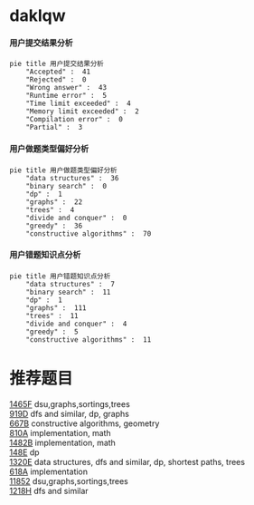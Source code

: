 # daklqw

<!-- tabs:start -->



#### **用户提交结果分析**

```mermaid
pie title 用户提交结果分析
    "Accepted" :  41
    "Rejected" :  0
    "Wrong answer" :  43
    "Runtime error" :  5
    "Time limit exceeded" :  4
    "Memory limit exceeded" :  2
    "Compilation error" :  0
    "Partial" :  3
```

#### **用户做题类型偏好分析**

```mermaid
pie title 用户做题类型偏好分析
    "data structures" :  36
    "binary search" :  0
    "dp" :  1
    "graphs" :  22
    "trees" :  4
    "divide and conquer" :  0
    "greedy" :  36
    "constructive algorithms" :  70
```
#### **用户错题知识点分析**

```mermaid
pie title 用户错题知识点分析
    "data structures" :  7
    "binary search" :  11
    "dp" :  1
    "graphs" :  111
    "trees" :  11
    "divide and conquer" :  4
    "greedy" :  5
    "constructive algorithms" :  11
```



<!-- tabs:end -->
# 推荐题目
[1465F](https://codeforces.com/contest/1465/problem/F)		dsu,graphs,sortings,trees		  
[919D](https://codeforces.com/contest/919/problem/D)		dfs and similar,
                        dp,
                        graphs		  
[667B](https://codeforces.com/contest/667/problem/B)		constructive algorithms,
                        geometry		  
[810A](https://codeforces.com/contest/810/problem/A)		implementation,
                        math		  
[1482B](https://codeforces.com/contest/1482/problem/B)		implementation,
                        math		  
[148E](https://codeforces.com/contest/148/problem/E)		dp		  
[1320E](https://codeforces.com/contest/1320/problem/E)		data structures,
                        dfs and similar,
                        dp,
                        shortest paths,
                        trees		  
[618A](https://codeforces.com/contest/618/problem/A)		implementation		  
[11852](https://codeforces.com/contest/1185/problem/2)		dsu,graphs,sortings,trees		  
[1218H](https://codeforces.com/contest/1218/problem/H)		dfs and similar		  
